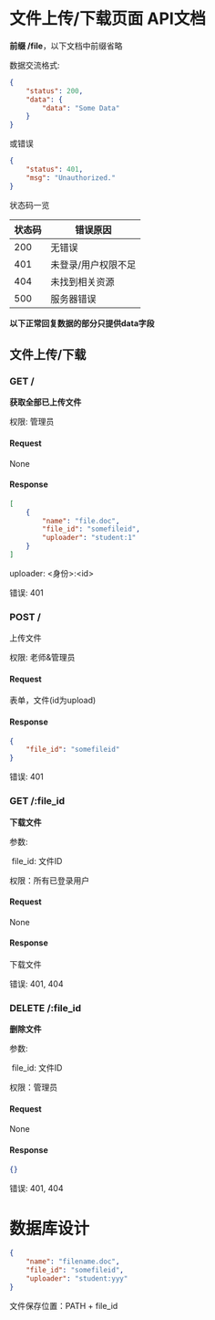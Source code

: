# 文件上传/下载页面 API文档

**前缀 /file**，以下文档中前缀省略

数据交流格式:

```json
{
    "status": 200,
    "data": {
        "data": "Some Data"
    }
}
```

或错误

```json
{
    "status": 401,
    "msg": "Unauthorized."
}
```



状态码一览

| 状态码 | 错误原因            |
| ------ | ------------------- |
| 200    | 无错误              |
| 401    | 未登录/用户权限不足 |
| 404    | 未找到相关资源      |
| 500    | 服务器错误          |



**以下正常回复数据的部分只提供data字段**



## 文件上传/下载

### GET /

**获取全部已上传文件**

权限:  管理员



#### Request

None

#### Response

```json
[
    {
    	"name": "file.doc",
    	"file_id": "somefileid",
    	"uploader": "student:1"
    }
]
```

uploader:  \<身份\>:\<id\>



错误: 401



### POST /

上传文件

权限: 老师&管理员



#### Request

表单，文件(id为upload) 

#### Response

```json
{
    "file_id": "somefileid"
}
```



错误: 401



### GET /:file_id

**下载文件**

参数:

​	file_id: 文件ID

权限：所有已登录用户



#### Request

None

#### Response

下载文件



错误: 401, 404



### DELETE /:file_id

**删除文件**

参数:

​	file_id: 文件ID

权限：管理员



#### Request

None

#### Response

```json
{}
```



错误: 401, 404



# 数据库设计

```json
{
    "name": "filename.doc",
    "file_id": "somefileid",
	"uploader": "student:yyy"
}
```



文件保存位置：PATH + file_id
